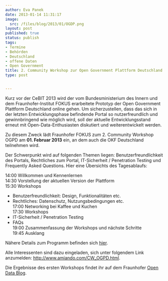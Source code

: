 ```yaml
---
author: Eva Panek
date: 2013-01-14 11:31:17
image:
  src: /files/blog/2013/01/OGDP.png
layout: post
published: true
status: publish
tags:
- Termine
- Behörden
- Deutschland
- offene Daten
- Open Government
title: 2. Community Workshop zur Open Government Plattform Deutschland
type: post


---
```


  
Kurz vor der CeBIT 2013 wird der vom Bundesministerium des Innern und dem Fraunhofer-Institut FOKUS erarbeitete Prototyp der Open Government Plattform Deutschland online gehen. Um sicherzustellen, dass das sich in der letzten Entwicklungsphase befindende Portal so nutzerfreundlich und gewinnbringend wie möglich wird, soll der aktuelle Entwicklungsstand erneut mit Open-Data-Enthusiasten diskutiert und weiterentwickelt werden. 

Zu diesem Zweck lädt Fraunhofer FOKUS zum 2. Community Workshop OGPD am **01\. Februar 2013** ein, an dem auch die OKF Deutschland teilnehmen wird.

Der Schwerpunkt wird auf folgenden Themen liegen: Benutzerfreundlichkeit des Portals, Rechtliches zum Portal, IT-Sicherheit / Penetration Testing und Frequently Asked Questions. Hier eine Übersichts des Tagesablaufs:

14:00 Willkommen und Kennenlernen  
14:30 Vorstellung der aktuellen Version der Plattform  
15:30 Workshops  
- Benutzerfreundlichkeit: Design, Funktionalitäten etc.  
- Rechtliches: Datenschutz, Nutzungsbedingungen etc.  
17:00 Networking bei Kaffee und Kuchen  
17:30 Workshops  
- IT-Sicherheit / Penetration Testing  
- FAQs  
19:00 Zusammenfassung der Workshops und nächste Schritte  
19:45 Ausklang

Nähere Details zum Programm befinden sich [hier](http://open-data.fokus.fraunhofer.de/?page_id=1872).

Alle Interessenten sind dazu eingeladen, sich unter folgendem Link anzumelden: <http://www.amiando.com/CW_OGPD.html>.

Die Ergebnisse des ersten Workshops findet ihr auf dem Fraunhofer [Open Data Blog](http://open-data.fokus.fraunhofer.de/?page_id=605).